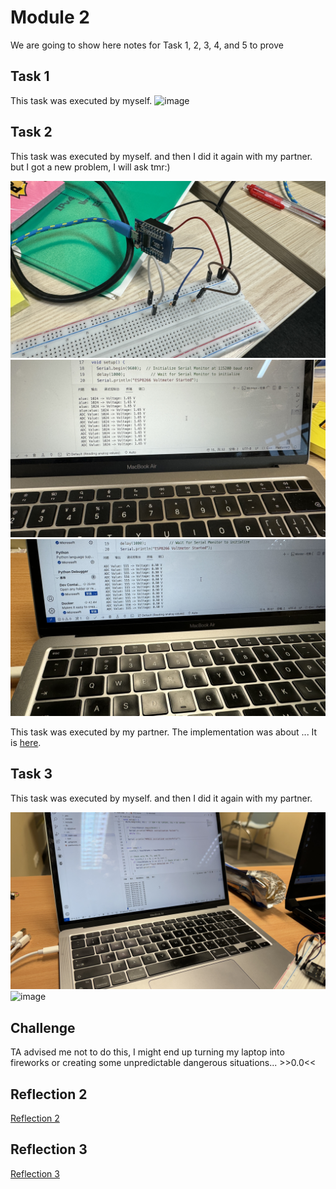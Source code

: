 # Module 2

We are going to show here notes for Task 1, 2, 3, 4, and 5 to prove

## Task 1

This task was executed by myself.
![image](https://github.com/Minnie1st/iot-portfolio-minnie/blob/main/Module02/pictures/IMG_9624.JPG?raw=true)


## Task 2

This task was executed by myself. and then I did it again with my partner.
but I got a new problem, I will ask tmr:)

![image](https://github.com/Minnie1st/iot-portfolio-minnie/blob/main/Module02/pictures/IMG_9675.JPG?raw=true)
![image](https://github.com/Minnie1st/iot-portfolio-minnie/blob/main/Module02/pictures/IMG_9676.JPG?raw=true)
![image](https://github.com/Minnie1st/iot-portfolio-minnie/blob/main/Module02/pictures/IMG_9680.JPG?raw=true)

This task was executed by my partner. The implementation was about ... 
It is [here](https://github.com/partner/iot-portfolio/Module02/Readme.md#task-2).

## Task 3

This task was executed by myself. and then I did it again with my partner.

![image](https://github.com/Minnie1st/iot-portfolio-minnie/blob/main/Module02/pictures/IMG_9679.JPG?raw=true)
![image](https://github.com/Minnie1st/iot-portfolio-minnie/blob/main/Module02/pictures/IMG_9678.JPG?raw=true)

## Challenge
TA advised me not to do this, I might end up turning my laptop into fireworks or creating some unpredictable dangerous situations... >>0.0<<

## Reflection 2
[Reflection 2](../Reflections/ref02.md)

## Reflection 3
[Reflection 3](../Reflections/ref03.md)



